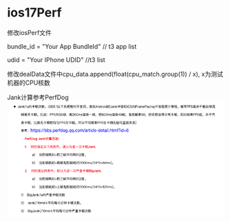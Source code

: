 # ios17Perf

修改iosPerf文件

bundle_id = "Your App BundleId" // t3 app list

udid = "Your IPhone UDID" //t3 list

修改dealData文件中cpu_data.append(float(cpu_match.group(1)) / x), x为测试机器的CPU核数

Jank计算参考PerfDog
![img.png](img.png)
